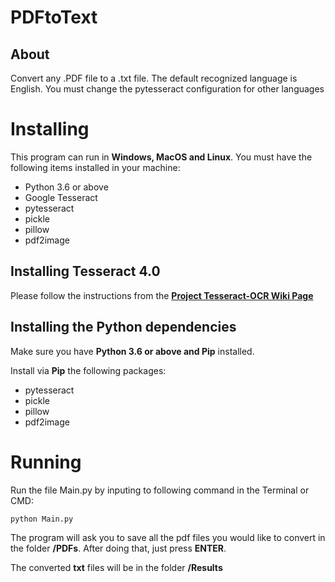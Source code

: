 # PDFtoText
## About
Convert any .PDF file to a .txt file. The default recognized language is English. You must change the pytesseract
 configuration for other languages

# Installing
This program can run in **Windows, MacOS and Linux**.
You must have the following items installed in your machine:
- Python 3.6 or above
- Google Tesseract
- pytesseract
- pickle
- pillow
- pdf2image

## Installing Tesseract 4.0

Please follow the instructions from the 
**[Project Tesseract-OCR Wiki Page](https://github.com/tesseract-ocr/tesseract/wiki)**

## Installing the Python dependencies

Make sure you have **Python 3.6 or above and Pip** installed.

Install via **Pip** the following packages:

- pytesseract
- pickle
- pillow
- pdf2image

# Running

Run the file Main.py by inputing to following command in the Terminal or CMD:

`python Main.py`

The program will ask you to save all the pdf files you would like to convert in the folder **/PDFs**. After doing that, 
just press **ENTER**. 

The converted **txt** files will be in the folder **/Results**